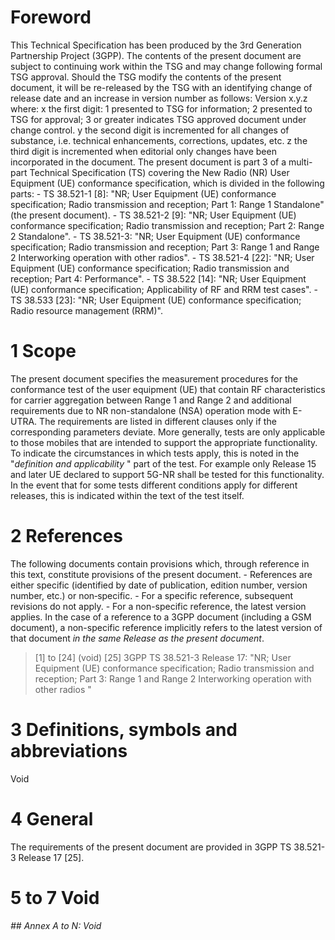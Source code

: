 # Foreword
This Technical Specification has been produced by the 3rd Generation
Partnership Project (3GPP).
The contents of the present document are subject to continuing work within the
TSG and may change following formal TSG approval. Should the TSG modify the
contents of the present document, it will be re-released by the TSG with an
identifying change of release date and an increase in version number as
follows:
Version x.y.z
where:
x the first digit:
1 presented to TSG for information;
2 presented to TSG for approval;
3 or greater indicates TSG approved document under change control.
y the second digit is incremented for all changes of substance, i.e. technical
enhancements, corrections, updates, etc.
z the third digit is incremented when editorial only changes have been
incorporated in the document.
The present document is part 3 of a multi-part Technical Specification (TS)
covering the New Radio (NR) User Equipment (UE) conformance specification,
which is divided in the following parts:
\- TS 38.521-1 [8]: \"NR; User Equipment (UE) conformance specification; Radio
transmission and reception; Part 1: Range 1 Standalone\" (the present
document).
\- TS 38.521-2 [9]: \"NR; User Equipment (UE) conformance specification; Radio
transmission and reception; Part 2: Range 2 Standalone\".
\- TS 38.521-3: \"NR; User Equipment (UE) conformance specification; Radio
transmission and reception; Part 3: Range 1 and Range 2 Interworking operation
with other radios\".
\- TS 38.521-4 [22]: \"NR; User Equipment (UE) conformance specification;
Radio transmission and reception; Part 4: Performance\".
\- TS 38.522 [14]: \"NR; User Equipment (UE) conformance specification;
Applicability of RF and RRM test cases\".
\- TS 38.533 [23]: \"NR; User Equipment (UE) conformance specification; Radio
resource management (RRM)\".
# 1 Scope
The present document specifies the measurement procedures for the conformance
test of the user equipment (UE) that contain RF characteristics for carrier
aggregation between Range 1 and Range 2 and additional requirements due to NR
non-standalone (NSA) operation mode with E-UTRA.
The requirements are listed in different clauses only if the corresponding
parameters deviate. More generally, tests are only applicable to those mobiles
that are intended to support the appropriate functionality. To indicate the
circumstances in which tests apply, this is noted in the \"_definition and
applicability_ \" part of the test.
For example only Release 15 and later UE declared to support 5G-NR shall be
tested for this functionality. In the event that for some tests different
conditions apply for different releases, this is indicated within the text of
the test itself.
# 2 References
The following documents contain provisions which, through reference in this
text, constitute provisions of the present document.
\- References are either specific (identified by date of publication, edition
number, version number, etc.) or non‑specific.
\- For a specific reference, subsequent revisions do not apply.
\- For a non-specific reference, the latest version applies. In the case of a
reference to a 3GPP document (including a GSM document), a non-specific
reference implicitly refers to the latest version of that document _in the
same Release as the present document_.
> [1] to [24] (void)
[25] 3GPP TS 38.521-3 Release 17: \"NR; User Equipment (UE) conformance
specification; Radio transmission and reception; Part 3: Range 1 and Range 2
Interworking operation with other radios \"
# 3 Definitions, symbols and abbreviations
Void
# 4 General
The requirements of the present document are provided in 3GPP TS 38.521-3
Release 17 [25].
# 5 to 7 Void
###### ## Annex A to N: Void
#